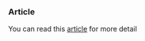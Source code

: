 ### Article
You can read this [article](https://medium.com/@derangga/request-api-with-retrofit-4ec1a954bdeb) for more detail
